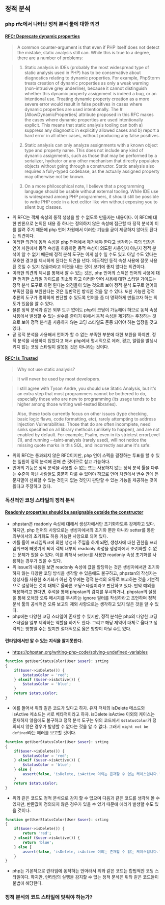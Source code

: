 ## 정적 분석

### php rfc에서 나타난 정적 분석 툴에 대한 의견

#### [RFC: Deprecate dynamic properties](https://wiki.php.net/rfc/deprecate_dynamic_properties)
> A common counter-argument is that even if PHP itself does not detect the mistake, static analysis still can. While this is true to a degree, there are a number of problems:

> 1. Static analysis in IDEs (probably the most widespread type of static analysis used in PHP) has to be conservative about diagnostics relating to dynamic properties. For example, PhpStorm treats creation of dynamic properties as only a weak warning (non-intrusive grey underline), because it cannot distinguish whether this dynamic property assignment is indeed a bug, or an intentional use. Treating dynamic property creation as a more severe error would result in false positives in cases where dynamic properties are used intentionally. The #[AllowDynamicProperties] attribute proposed in this RFC makes the cases where dynamic properties are used intentionally explicit. This means that static analysis tooling can both
> a) suppress any diagnostic in explicitly allowed cases and
> b) report a hard error in all other cases, without producing any false positives.

> 2. Static analysis can only analyze assignments with a known object type and property name. This does not include any kind of dynamic assignments, such as those that may be performed by a serializer, hydrator or any other mechanism that directly populates objects without going through a constructor. Static analysis also requires a fully-typed codebase, as the actually assigned property may otherwise not be known.

> 3. On a more philosophical note, I believe that a programming language should be usable without external tooling. While IDE use is widespread among PHP programmers, it should still be possible to write PHP code in a text editor like vim without exposing you to silent bug classes.

- 위 RFC는 객체 속성의 동적 생성을 할 수 없도록 만들자는 내용이다. 이 RFC에 대한 반론으로 논의된 내용 중 하나는 정의하지 않은 속성에 접근할 때 정적 분석이 이를 알려 주기 때문에 php 언어 차원에서 이러한 기능을 굳이 제공하지 않아도 된다는 의견이다.
- 이러한 의견에 동적 속성을 php 언어에서 제거해야 한다고 생각하는 쪽의 입장은 언어 차원에서 동적 속성을 허용하면 동적 속성이 의도된 사용인지 아닌지 정적 분석이 알 수 없기 때문에 정적 분석 도구는 이게 실수 일 수도 있고 아닐 수도 있다는 모호한 경고를 제시하게 된다는 의견을 낸다. 의도적인 동적 속성 사용에 잘못 사용된 것일 수 있지 않을까라고 의견을 내는 것이 보기에 좋지 않다는 의견이다.
- 이러한 의견의 제시를 통해서 알 수 있는 것은, php 언어의 스팩은 언어의 사용에 대한 엄격한 스타일 가이드를 최소화 하고 이러한 언어 사용에 대한 스타일 가이드는 정적 분석 도구로 하면 된다는 의견들이 있는 것으로 보아 정적 분석 도구로 언어의 부족한 점을 보완한다는 것은 일반적인 방식인 것을 알 수 있다. 또한 가능한 정적 추론의 도구가 명확하게 판단할 수 있도록 언어를 좀 더 명확하게 만들고자 하는 의도가 있음을 알 수 있다.
- 물론 정적 분석과 같은 외부 도구 없이도 php의 코딩이 가능해야 하므로 동적 속성 사용에서 발생할 수 있는 실수를 줄이기 위해서 동적 속성을 제거하는 주장하는 것으로 보아 정적 분석을 사용하지 않는 코딩 스타일도 존중 되어야 하는 입장을 갖고 있다.
- 곧 정적 분석을 사용해서 언어가 할 수 없는 부족한 부분에 대한 보완을 하지만, 정적 분석을 사용하지 않았다고 해서 php에서 명시적으로 에러, 경고, 알림을 발생시키지 않는 코딩 스타일이 잘못된 것은 아니라는 것이다.

#### [RFC: Is_Trusted](https://wiki.php.net/rfc/is_trusted#static_analysis)
> Why not use static analysis?

> It will never be used by most developers.

> I still agree with Tyson Andre, you should use Static Analysis, but it's an extra step that most programmers cannot be bothered to do, especially those who are new to programming (its usage tends to be higher among those writing well-tested libraries).

> Also, these tools currently focus on other issues (type checking, basic logic flaws, code formatting, etc), rarely attempting to address Injection Vulnerabilities. Those that do are often incomplete, need sinks specified on all library methods (unlikely to happen), and are not enabled by default. For example, Psalm, even in its strictest errorLevel (1), and running --taint-analysis (rarely used), will not notice the missing quote marks in this SQL, and incorrectly assume it's safe:

- 위의 RFC는 통과되지 않은 RFC이지만, php 언어 스펙을 결정하는 투표를 할 수 있는 일원이 정적 분석에 관해 쓴 것이므로 참고 가능하다.
- 언어의 기능은 정적 분석을 사용할 수 없는 또는 사용하지 않는 정적 분석 툴을 다루는 수준이 아닌 사람들도 충분히 다룰 수 있어야 하므로 언어 차원에서 변수 안에 든 문자열이 신뢰할 수 있는 것인지 없는 것인지 판단할 수 있는 기능을 제공하는 것이 옳다고 주장하고 있다.

### 독선적인 코딩 스타일의 정적 분석
#### [Readonly properties should be assignable outside the constructor](https://github.com/phpstan/phpstan/issues/6562)
- phpstan은 readonly 속성에 대해서 생성자에서만 초기화하도록 강제하고 있다. 하지만, php 언어의 사양으로는 생성자에서의 초기화 뿐만 아니라 setter를 통한 외부에서의 초기화도 허용 가능한 사양으로 되어 있다.
- 예를 들어 프레임워크에 의한 생성자 주입을 하게 되면, 생성자에 대한 권한을 프레임워크에 빼앗기게 되어 객체 내부의 readonly 속성을 생성자에서 초기화할 수 없는 문제가 있을 수 있다. 이를 위해서 setter를 사용한 readonly 속성 초기화를 사용하는 경우가 있을 수 있다.
- 위 issue의 내용을 보면 readonly 속성에 값을 할당하는 것은 생성자에서만 초기화 하지 않는 다양한 코딩 방식을 생각할 수 있음에도 불구하고, phpstan의 작성자는 생성자를 사용한 초기화가 아닌 경우에는 정적 분석의 오류로 보고하는 것을 기본적으로 설정하는 것이 대체로 올바른 코딩스타일이라고 판단하고 있다. 만약 예외를 허용하려고 한다면, 주석을 통해 phpstan의 감지를 무시하거나, phpstan의 설정을 통해 오해당 오류 메시지를 무시하는 ignore 필터를 작성하라고 조언하며 정적 분석 툴의 공식적인 오류 보고의 제외 사항으로는 생각하고 있지 않은 것을 알 수 있다.
- php에는 다양한 코딩 스타일이 존재할 수 있지만, 정적 분석은 php의 다양한 코딩 스타일을 일부 제약하는 역할을 하기도 한다. 그리고 해당 제약이 대체로 옳다고 생각되는 방향일 수는 있지만 절대적으로 옳은 방향이 아닐 수도 있다.

#### 런타임에서만 알 수 있는 지식을 알지못한다.
- https://phpstan.org/writing-php-code/solving-undefined-variables
```php
function getUserStatusColor(User $user): srting
{
    if($user->isDelete()) {
        $statusColor = 'red';
    } elseif ($user->isActive()) {
        $statusColor = 'blue';
    }
    return $statusColor;
}
```
- 예를 들어서 위와 같은 코드가 있다고 하자. 유저 객체의 isDelete 메소드와 isActive 메소드는 서로 베타적이라고 하자. isDelete isActive 이외의 케이스는 존재하지 않음에도 불구하고 정적 분석 도구는 위의 코드에서 `$statusColor`가 정의되지 않은 경우가 발생할 수 없다는 것을 알 수 없다. 그래서 `might not be defined`라는 에러를 보고할 것이다.
```php
function getUserStatusColor(User $user): srting
{
    if($user->isDelete()) {
        $statusColor = 'red';
    } elseif ($user->isActive()) {
        $statusColor = 'blue';
    } else {
        assert(false, 'isDelete, isActive 이외는 존재할 수 없는 케이스입니다.');
    }
    return $statusColor;
}
```
- 위와 같은 코드도 정적 분석으로 감지 할 수 없으며 다음과 같은 코드를 생각해 볼 수 있지만, 반환값이 정의되지 않은 경우가 있을 수 있기 때문에 에러가 발생할 수도 있을 것이다.
```php
function getUserStatusColor(User $user): srting
{
    if($user->isDelete()) {
        return 'red';
    } elseif ($user->isActive()) {
        return 'blue';
    } else {
        assert(false, 'isDelete, isActive 이외는 존재할 수 없는 케이스입니다.');
    }
}
```
- php는 기본적으로 런타임에 동작하는 언어라서 위와 같은 코드는 합법적인 코딩 스타일이다. 하지만, 런타임의 실행을 감지할 수 없는 정적 분석은 위와 같은 코드들이 불법에 해당한다.

### 정적 분석의 코드 스타일에 맞춰야 하는가?
